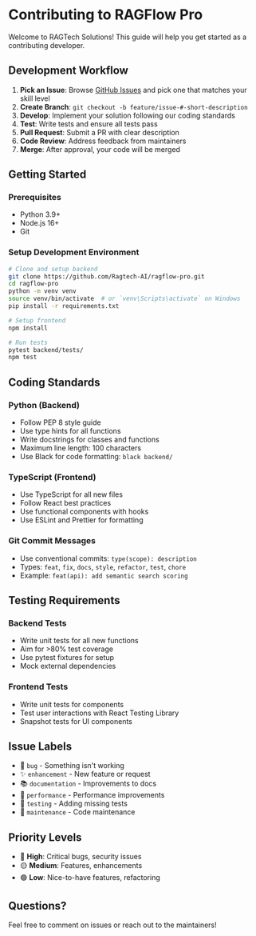 # Contributing to RAGFlow Pro

Welcome to RAGTech Solutions! This guide will help you get started as a contributing developer.

## Development Workflow

1. **Pick an Issue**: Browse [GitHub Issues](https://github.com/Ragtech-AI/ragflow-pro/issues) and pick one that matches your skill level
2. **Create Branch**: `git checkout -b feature/issue-#-short-description`
3. **Develop**: Implement your solution following our coding standards
4. **Test**: Write tests and ensure all tests pass
5. **Pull Request**: Submit a PR with clear description
6. **Code Review**: Address feedback from maintainers
7. **Merge**: After approval, your code will be merged

## Getting Started

### Prerequisites
- Python 3.9+
- Node.js 16+
- Git

### Setup Development Environment
```bash
# Clone and setup backend
git clone https://github.com/Ragtech-AI/ragflow-pro.git
cd ragflow-pro
python -m venv venv
source venv/bin/activate  # or `venv\Scripts\activate` on Windows
pip install -r requirements.txt

# Setup frontend
npm install

# Run tests
pytest backend/tests/
npm test
```

## Coding Standards

### Python (Backend)
- Follow PEP 8 style guide
- Use type hints for all functions
- Write docstrings for classes and functions
- Maximum line length: 100 characters
- Use Black for code formatting: `black backend/`

### TypeScript (Frontend)
- Use TypeScript for all new files
- Follow React best practices
- Use functional components with hooks
- Use ESLint and Prettier for formatting

### Git Commit Messages
- Use conventional commits: `type(scope): description`
- Types: `feat`, `fix`, `docs`, `style`, `refactor`, `test`, `chore`
- Example: `feat(api): add semantic search scoring`

## Testing Requirements

### Backend Tests
- Write unit tests for all new functions
- Aim for >80% test coverage
- Use pytest fixtures for setup
- Mock external dependencies

### Frontend Tests
- Write unit tests for components
- Test user interactions with React Testing Library
- Snapshot tests for UI components

## Issue Labels

- 🐛 `bug` - Something isn't working
- ✨ `enhancement` - New feature or request
- 📚 `documentation` - Improvements to docs
- 🚀 `performance` - Performance improvements
- 🧪 `testing` - Adding missing tests
- 🔧 `maintenance` - Code maintenance

## Priority Levels
- 🔴 **High**: Critical bugs, security issues
- 🟡 **Medium**: Features, enhancements
- 🟢 **Low**: Nice-to-have features, refactoring

## Questions?
Feel free to comment on issues or reach out to the maintainers!